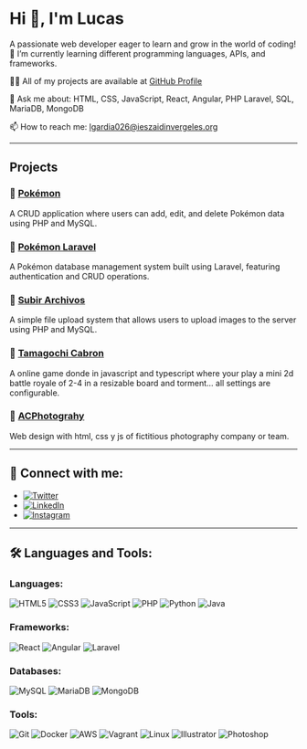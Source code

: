 # Hi 👋, I'm Lucas

A passionate web developer eager to learn and grow in the world of coding!  
🌱 I’m currently learning different programming languages, APIs, and frameworks.

👨‍💻 All of my projects are available at [GitHub Profile](https://github.com/lgardia1)

💬 Ask me about: HTML, CSS, JavaScript, React, Angular, PHP Laravel, SQL, MariaDB, MongoDB

📫 How to reach me: [lgardia026@ieszaidinvergeles.org](mailto:lgardia026@ieszaidinvergeles.org)

---

## Projects

### 📁 [Pokémon](https://github.com/lgardia1/Pokemon)
A CRUD application where users can add, edit, and delete Pokémon data using PHP and MySQL.

### 📁 [Pokémon Laravel](https://github.com/lgardia1/PokemonLaravel/)
A Pokémon database management system built using Laravel, featuring authentication and CRUD operations.

### 📁 [Subir Archivos](https://github.com/lgardia1/Subida-de-archivos-en-Laravel)
A simple file upload system that allows users to upload images to the server using PHP and MySQL.

### 📁 [Tamagochi Cabron](https://github.com/lgardia1/Tamagochi-Cabron)
A online game donde in javascript and typescript where your play a mini 2d battle royale of 2-4 in a resizable board and torment... all settings are configurable.  

### 📁 [ACPhotograhy](https://github.com/lgardia1/ACPhotography)
Web design with html, css y js of fictitious photography company or team.

---

## 🤝 Connect with me:

- [![Twitter](https://img.shields.io/badge/Twitter-%231DA1F2.svg?style=for-the-badge&logo=twitter&logoColor=white)](https://x.com/)
- [![LinkedIn](https://img.shields.io/badge/LinkedIn-%230A66C2.svg?style=for-the-badge&logo=linkedin&logoColor=white)](https://www.linkedin.com/in/lucas-garcía-díaz-100795280/)
- [![Instagram](https://img.shields.io/badge/Instagram-%23E4405F.svg?style=for-the-badge&logo=instagram&logoColor=white)](https://www.instagram.com/)

---

## 🛠️ Languages and Tools:

### Languages:
![HTML5](https://img.shields.io/badge/HTML5-%23E34F26.svg?style=for-the-badge&logo=html5&logoColor=white)
![CSS3](https://img.shields.io/badge/CSS3-%231572B6.svg?style=for-the-badge&logo=css3&logoColor=white)
![JavaScript](https://img.shields.io/badge/JavaScript-%23F7DF1E.svg?style=for-the-badge&logo=javascript&logoColor=black)
![PHP](https://img.shields.io/badge/PHP-%23777BB4.svg?style=for-the-badge&logo=php&logoColor=white)
![Python](https://img.shields.io/badge/Python-%233776AB.svg?style=for-the-badge&logo=python&logoColor=white)
![Java](https://img.shields.io/badge/Java-%23ED8B00.svg?style=for-the-badge&logo=openjdk&logoColor=white)

### Frameworks:
![React](https://img.shields.io/badge/React-%2361DAFB.svg?style=for-the-badge&logo=react&logoColor=black)
![Angular](https://img.shields.io/badge/Angular-%23DD0031.svg?style=for-the-badge&logo=angular&logoColor=white)
![Laravel](https://img.shields.io/badge/Laravel-%23FF2D20.svg?style=for-the-badge&logo=laravel&logoColor=white)

### Databases:
![MySQL](https://img.shields.io/badge/MySQL-%234479A1.svg?style=for-the-badge&logo=mysql&logoColor=white)
![MariaDB](https://img.shields.io/badge/MariaDB-%230074BD.svg?style=for-the-badge&logo=mariadb&logoColor=white)
![MongoDB](https://img.shields.io/badge/MongoDB-%2347A248.svg?style=for-the-badge&logo=mongodb&logoColor=white)

### Tools:
![Git](https://img.shields.io/badge/Git-%23F05033.svg?style=for-the-badge&logo=git&logoColor=white)
![Docker](https://img.shields.io/badge/Docker-%230db7ed.svg?style=for-the-badge&logo=docker&logoColor=white)
![AWS](https://img.shields.io/badge/AWS-%23232F3E.svg?style=for-the-badge&logo=amazonaws&logoColor=white)
![Vagrant](https://img.shields.io/badge/Vagrant-%2300ADD8.svg?style=for-the-badge&logo=vagrant&logoColor=white)
![Linux](https://img.shields.io/badge/Linux-%23FCC624.svg?style=for-the-badge&logo=linux&logoColor=black)
![Illustrator](https://img.shields.io/badge/Adobe%20Illustrator-%23FF9A00.svg?style=for-the-badge&logo=adobeillustrator&logoColor=white)
![Photoshop](https://img.shields.io/badge/Adobe%20Photoshop-%2321C2E3.svg?style=for-the-badge&logo=adobephotoshop&logoColor=white)


